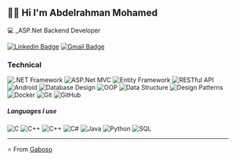 ## :man_technologist: Hi I'm Abdelrahman Mohamed
:computer: _ASP.Net Backend Developer

[![Linkedin Badge](https://img.shields.io/badge/-LinkedIn-blue?style=flat-square&logo=Linkedin&logoColor=white&link=https://www.linkedin.com/in/luiz-carlos-abbott-galvão-neto-21a93b148/)](https://www.linkedin.com/in/abdelrhman-mohamed-/)
[![Gmail Badge](https://img.shields.io/badge/-Gmail-c14438?style=flat-square&logo=Gmail&logoColor=white&link=mailto:abdelrhmanmo1420@gmail.com)](mailto:abdelrhmanmo1420@gmail.com)

### Technical

![.NET Framework](https://img.shields.io/badge/-.NET%20Framework-512BD4?style=flat&logo=.net&logoColor=white)
![ASP.Net MVC](https://img.shields.io/badge/-ASP.NET%20MVC-5C2D91?style=flat&logo=.net&logoColor=white)
![Entity Framework](https://img.shields.io/badge/-Entity%20Framework-512BD4?style=flat&logo=.net&logoColor=white)
![RESTful API](https://img.shields.io/badge/-RESTful%20API-009688?style=flat&logo=rest&logoColor=white)
![Android](http://img.shields.io/badge/-Android-3DDC84?style=flat-square&logo=android&logoColor=ffffff)
![Database Design](https://img.shields.io/badge/-Database%20Design-000080?style=flat&logoColor=white)
![OOP](https://img.shields.io/badge/-OOP-239120?style=flat&logoColor=white)
![Data Structure](https://img.shields.io/badge/-Data%20Structures-008000?style=flat&logoColor=white)
![Design Patterns](https://img.shields.io/badge/-Design%20Patterns-FFA500?style=flat&logoColor=white)
![Docker](https://img.shields.io/badge/-Docker-black?style=flat-square&logo=docker)
![Git](https://img.shields.io/badge/-Git-%23F05032?style=flat-square&logo=git&logoColor=%23ffffff)
![GitHub](https://img.shields.io/badge/-GitHub-181717?style=flat-square&logo=github)


##### Languages I use

![C](https://img.shields.io/badge/-C-000000?style=flat&logo=c)
![C++](https://img.shields.io/badge/-C++-000000?style=flat&logo=c%2B%2B)
![C++](https://img.shields.io/badge/-C++-000000?style=flat&logo=c%2B%2B)
![C#](https://img.shields.io/badge/-C%23-239120?style=flat&logo=csharp&logoColor=white)
![Java](https://img.shields.io/badge/-Java-000000?style=flat&logo=java)
![Python](https://img.shields.io/badge/-Python-000000?style=flat&logo=python)
![SQL](https://img.shields.io/badge/-SQL-000000?style=flat&logo=postgresql)

---
⭐️ From [Gaboso](https://github.com/Gaboso)
